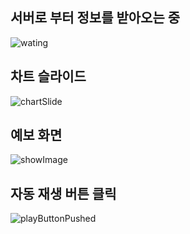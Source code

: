 ## 서버로 부터 정보를 받아오는 중

![wating](https://user-images.githubusercontent.com/37682858/78337136-7cc02700-75cb-11ea-8524-caa4e9990ae3.gif)

## 차트 슬라이드

![chartSlide](https://user-images.githubusercontent.com/37682858/78337126-7af66380-75cb-11ea-9551-0e0d35e57cab.gif)



## 예보 화면

![showImage](https://user-images.githubusercontent.com/37682858/78337444-eccead00-75cb-11ea-8d56-bee84ff347a9.gif)



## 자동 재생 버튼 클릭

![playButtonPushed](https://user-images.githubusercontent.com/37682858/78337417-e5a79f00-75cb-11ea-88d4-b84596be5cf3.gif)